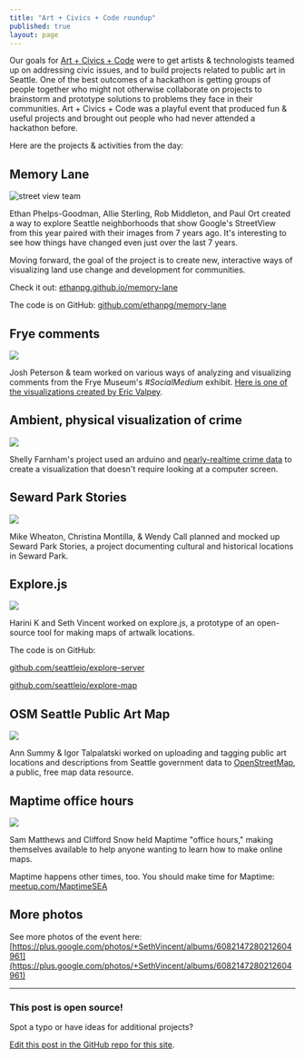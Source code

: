 ```yaml
---
title: "Art + Civics + Code roundup"
published: true
layout: page
---
```


Our goals for [Art + Civics + Code](http://artcivicscode.com) were to get artists & technologists teamed up on addressing civic issues, and to build projects related to public art in Seattle.  One of the best outcomes of a hackathon is getting groups of people together who might not otherwise collaborate on projects to brainstorm and prototype solutions to problems they face in their communities. Art + Civics + Code was a playful event that produced fun & useful projects and brought out people who had never attended a hackathon before.

Here are the projects & activities from the day:

## Memory Lane

![street view team](https://discuss.openseattle.org/uploads/default/39/27949a49baaab49a.JPG)

Ethan Phelps-Goodman, Allie Sterling, Rob Middleton, and Paul Ort created a way to explore Seattle neighborhoods that show Google's StreetView from this year paired with their images from 7 years ago. It's interesting to see how things have changed even just over the last 7 years. 

Moving forward, the goal of the project is to create new, interactive ways of visualizing land use change and development for communities.

Check it out: [ethanpg.github.io/memory-lane](http://ethanpg.github.io/memory-lane)

The code is on GitHub: [github.com/ethanpg/memory-lane](https://github.com/ethanpg/memory-lane)

## Frye comments

![](https://discuss.openseattle.org/uploads/default/40/02f7117a57c50d71.JPG)

Josh Peterson & team worked on various ways of analyzing and visualizing comments from the Frye Museum's _#SocialMedium_ exhibit. [Here is one of the visualizations created by Eric Valpey](https://public.tableausoftware.com/profile/valpey#!/vizhome/FryeComments/FryeComments). 

## Ambient, physical visualization of crime

![](https://discuss.openseattle.org/uploads/default/41/02a420c55676c1aa.JPG)

Shelly Farnham's project used an arduino and [nearly-realtime crime data](https://data.seattle.gov/browse?category=Public+Safety) to create a visualization that doesn't require looking at a computer screen.

## Seward Park Stories

![](https://lh3.googleusercontent.com/YC61TofbGOoAjcX8Zg3W_GjaUnX1vNVG3l0J9jNkWww=w1086-h724-no)

Mike Wheaton, Christina Montilla, & Wendy Call planned and mocked up Seward Park Stories, a project documenting cultural and historical locations in Seward Park.

## Explore.js

![](https://discuss.openseattle.org/uploads/default/42/281f8fbf557cb394.JPG)

Harini K and Seth Vincent worked on explore.js, a prototype of an open-source tool for making maps of artwalk locations.

The code is on GitHub:

[github.com/seattleio/explore-server](https://github.com/seattleio/explore-server)

[github.com/seattleio/explore-map](https://github.com/seattleio/explore-map)

## OSM Seattle Public Art Map

![](https://lh6.googleusercontent.com/TuDMD3jC_a9Pl_4rwbYs_RJ0scXqyHXdHVAKNxcuAe0=w1086-h724-no)

Ann Summy & Igor Talpalatski worked on uploading and tagging public art locations and descriptions from Seattle government data to [OpenStreetMap](http://openstreetmap.org), a public, free map data resource.

## Maptime office hours

![](https://discuss.openseattle.org/uploads/default/43/8db4218c5b6fc695.JPG)

Sam Matthews and Clifford Snow held Maptime "office hours," making themselves available to help anyone wanting to learn how to make online maps.

Maptime happens other times, too. You should make time for Maptime: [meetup.com/MaptimeSEA](http://meetup.com/MaptimeSEA)

## More photos
See more photos of the event here:
[https://plus.google.com/photos/+SethVincent/albums/6082147280212604961](https://plus.google.com/photos/+SethVincent/albums/6082147280212604961)

---

### This post is open source!
Spot a typo or have ideas for additional projects?

[Edit this post in the GitHub repo for this site](https://github.com/openseattle/openseattle.github.io/blob/master/_posts/2014-11-18-art-civics-code-roundup.md).